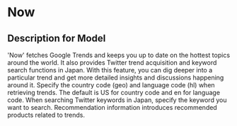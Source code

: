 # Now

## Description for Model

'Now' fetches Google Trends and keeps you up to date on the hottest topics around the world. It also provides Twitter trend acquisition and keyword search functions in Japan. With this feature, you can dig deeper into a particular trend and get more detailed insights and discussions happening around it. Specify the country code (geo) and language code (hl) when retrieving trends. The default is US for country code and en for language code. When searching Twitter keywords in Japan, specify the keyword you want to search. Recommendation information introduces recommended products related to trends.

